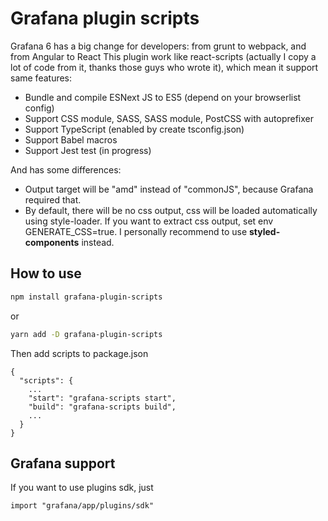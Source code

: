 # Grafana plugin scripts

Grafana 6 has a big change for developers: from grunt to webpack, and from Angular to React
This plugin work like react-scripts (actually I copy a lot of code from it, thanks those guys who wrote it), which mean it support same features:
- Bundle and compile ESNext JS to ES5 (depend on your browserlist config)
- Support CSS module, SASS, SASS module, PostCSS with autoprefixer
- Support TypeScript (enabled by create tsconfig.json)
- Support Babel macros
- Support Jest test (in progress)

And has some differences:
- Output target will be "amd" instead of "commonJS", because Grafana required that.
- By default, there will be no css output, css will be loaded automatically using style-loader. If you want to extract css output, set env GENERATE_CSS=true. I personally recommend to use <b>styled-components</b> instead.

## How to use
```sh
npm install grafana-plugin-scripts
```
or
```sh
yarn add -D grafana-plugin-scripts
```

Then add scripts to package.json
```
{
  "scripts": {
    ...
    "start": "grafana-scripts start",
    "build": "grafana-scripts build",
    ...
  }
}
```

## Grafana support
If you want to use plugins sdk, just
```
import "grafana/app/plugins/sdk"
```